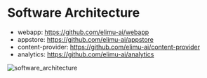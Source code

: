 # Software Architecture

 * webapp: https://github.com/elimu-ai/webapp
 * appstore: https://github.com/elimu-ai/appstore
 * content-provider: https://github.com/elimu-ai/content-provider
 * analytics: https://github.com/elimu-ai/analytics

![software_architecture](https://user-images.githubusercontent.com/15718174/50562025-59dbfe80-0d08-11e9-9e86-3c69b860f0d3.png)
